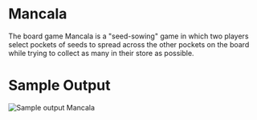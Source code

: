 Mancala
========================================================

The board game Mancala is a "seed-sowing" game in which two players select pockets of seeds to spread across the other pockets on the board while trying to collect as many in their store as possible.

Sample Output
========================================================

![Sample output Mancala](https://github.com/nihathalici/The-Big-Book-of-Small-Python-Projects/blob/main/C43-Project-43-Mancala/mancala_sample_output.PNG)

